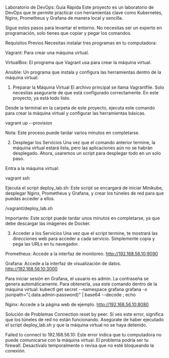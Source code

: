 Laboratorio de DevOps: Guía Rápida
Este proyecto es un laboratorio de DevOps que te permite practicar con herramientas clave como Kubernetes, Nginx, Prometheus y Grafana de manera local y sencilla.

Sigue estos pasos para levantar el entorno. No necesitas ser un experto en programación, solo tienes que copiar y pegar los comandos.

Requisitos Previos
Necesitas instalar tres programas en tu computadora:

Vagrant: Para crear una máquina virtual.

VirtualBox: El programa que Vagrant usa para crear la máquina virtual.

Ansible: Un programa que instala y configura las herramientas dentro de la máquina virtual.

1. Preparar la Máquina Virtual
El archivo principal se llama Vagrantfile. Solo necesitas asegurarte de que está configurado correctamente. En este proyecto, ya está todo listo.

Desde la terminal en la carpeta de este proyecto, ejecuta este comando para crear la máquina virtual y configurar las herramientas básicas.

vagrant up --provision

Nota: Este proceso puede tardar varios minutos en completarse.

2. Desplegar los Servicios
Una vez que el comando anterior termine, la máquina virtual estará lista, pero las aplicaciones aún no se habrán desplegado. Ahora, usaremos un script para desplegar todo en un solo paso.

Entra a la máquina virtual:

vagrant ssh

Ejecuta el script deploy_lab.sh:
Este script se encargará de iniciar Minikube, desplegar Nginx, Prometheus y Grafana, y crear los túneles de red para que puedas acceder a ellos.

/vagrant/deploy_lab.sh

Importante: Este script puede tardar unos minutos en completarse, ya que debe descargar las imágenes de Docker.

3. Acceder a los Servicios
Una vez que el script termine, te mostrará las direcciones web para acceder a cada servicio. Simplemente copia y pega las URLs en tu navegador.

Prometheus: Accede a la interfaz de monitoreo.
http://192.168.56.10:9090

Grafana: Accede a la interfaz de visualización de datos.
http://192.168.56.10:3000

Para iniciar sesión en Grafana, el usuario es admin. La contraseña se genera automáticamente. Para obtenerla, usa este comando dentro de la máquina virtual:
kubectl get secret --namespace grafana grafana -o jsonpath="{.data.admin-password}" | base64 --decode ; echo

Nginx: Accede a la página web de ejemplo.
http://192.168.56.10:8080

Solución de Problemas
Connection reset by peer: Si ves este error, significa que los túneles de red no están funcionando. Asegúrate de haber ejecutado el script deploy_lab.sh y que la máquina virtual no se haya detenido.

Failed to connect to 192.168.56.10: Este error indica que tu computadora no puede comunicarse con la máquina virtual. El problema podría ser tu firewall. Desactívalo temporalmente o revisa que no esté bloqueando la conexión.